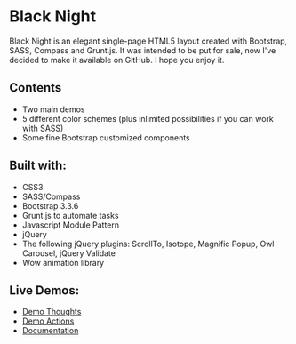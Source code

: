 # Black Night
Black Night is an elegant single-page HTML5 layout created with Bootstrap, SASS, Compass and Grunt.js. It was intended to be put for sale, now I've decided to make it available on GitHub. I hope you enjoy it. 

## Contents
* Two main demos
* 5 different color schemes (plus inlimited possibilities if you can work with SASS)
* Some fine Bootstrap customized components

## Built with:
* CSS3
* SASS/Compass
* Bootstrap 3.3.6
* Grunt.js to automate tasks
* Javascript Module Pattern
* jQuery
* The following jQuery plugins: ScrollTo, Isotope, Magnific Popup, Owl Carousel, jQuery Validate
* Wow animation library 


## Live Demos:
* [Demo Thoughts](http://www.heligdigital.com/projects/blackNight/demo-thoughts.html) 
* [Demo Actions](http://www.heligdigital.com/projects/blackNight/demo-actions.html) 
* [Documentation](http://www.heligdigital.com/projects/blackNight/docs/documentation.html)



